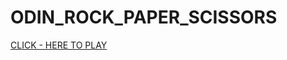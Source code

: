 # ODIN_ROCK_PAPER_SCISSORS
<a href="https://pavandnaik.github.io/ODIN_ROCK_PAPER_SCISSORS/">CLICK - HERE TO PLAY</a>
